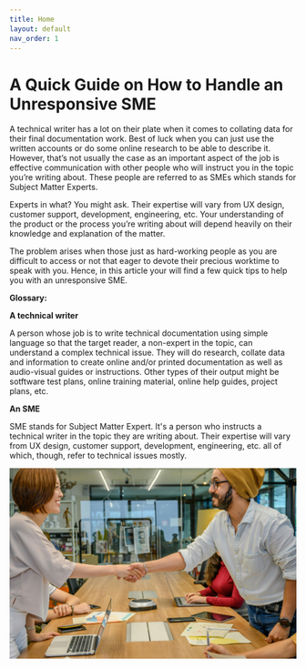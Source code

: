 ```yaml
---
title: Home
layout: default
nav_order: 1
---
```



<h1>A Quick Guide on How to Handle an Unresponsive SME</h1>

A technical writer has a lot on their plate when it comes to collating data for their final documentation work. Best of luck when you can just use the written accounts or do some online research to be able to describe it. However, that’s not usually the case as an important aspect of the job is effective communication with other people who will instruct you in the topic you’re writing about. These people are referred to as SMEs which stands for Subject Matter Experts.
 
Experts in what? You might ask. Their expertise will vary from UX design, customer support, development, engineering, etc. Your understanding of the product or the process you’re writing about will depend heavily on their knowledge and explanation of the matter. 

The problem arises when those just as hard-working people as you are difficult to access or not that eager to devote their precious worktime to speak with you.
Hence, in this article your will find a few quick tips to help you with an unresponsive SME. 

**Glossary:**

**A technical writer** 

A person whose job is to write technical documentation using simple language so that the target reader, a non-expert in the topic, can understand a complex technical issue. They will do research, collate data and information to create online and/or printed documentation as well as audio-visual guides or instructions. Other types of their output might be sotftware test plans, online training material, online help guides, project plans, etc.


**An SME** 

SME stands for Subject Matter Expert. It's a person who instructs a technical writer in the topic they are writing about. Their expertise will vary from UX design, customer support, development, engineering, etc. all of which, though, refer to technical issues mostly.

![an image showing two people shaking hands in agreement](<shaking hands.jpg>)